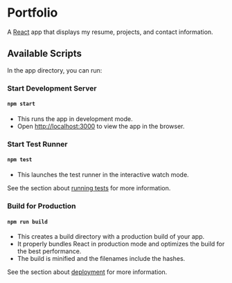 # Portfolio

A [React](https://github.com/facebook/react) app that displays my resume, projects, and contact information.

## Available Scripts

In the app directory, you can run:

### Start Development Server

#### `npm start`

-   This runs the app in development mode.
-   Open [http://localhost:3000](http://localhost:3000) to view the app in the browser.

### Start Test Runner

#### `npm test`

-   This launches the test runner in the interactive watch mode.

See the section about [running tests](https://facebook.github.io/create-react-app/docs/running-tests) for more information.

### Build for Production

#### `npm run build`

-   This creates a build directory with a production build of your app.
-   It properly bundles React in production mode and optimizes the build for the best performance.
-   The build is minified and the filenames include the hashes.

See the section about [deployment](https://facebook.github.io/create-react-app/docs/deployment) for more information.
